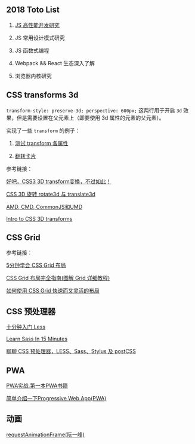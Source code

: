 ## 2018 Toto List

1. [JS 高性能开发研究](/JS性能优化.md)

2. JS 常用设计模式研究

3. JS 函数式编程

4. Webpack && React 生态深入了解

5. 浏览器内核研究

## CSS transforms 3d

`transform-style: preserve-3d; perspective: 600px;` 这两行用于开启 `3d` 效果，但是需要设置在父元素上（即要使用 3d 属性的元素的父元素）。

实现了一些 `transform` 的例子：

1. [测试 transform 各属性](https://hwaphon.github.io/Todo/transform3d/index.html)

2. [翻转卡片](https://hwaphon.github.io/Todo/transform3d/page/card.html)


参考链接：

[好吧，CSS3 3D transform变换，不过如此！](http://www.zhangxinxu.com/wordpress/2012/09/css3-3d-transform-perspective-animate-transition/)

[CSS 3D 旋转 rotate3d 与 translate3d](https://www.puritys.me/zh_cn/docs-blog/article-353-CSS-3D-%E6%97%8B%E8%BD%AC-rotate3d-%E4%B8%8E-translate3d.html)

[AMD, CMD, CommonJS和UMD](https://segmentfault.com/a/1190000004873947)

[Intro to CSS 3D transforms](https://3dtransforms.desandro.com/)

## CSS Grid

参考链接：

[5分钟学会 CSS Grid 布局](http://www.css88.com/archives/8506)

[CSS Grid 布局完全指南(图解 Grid 详细教程)](http://www.css88.com/archives/8510)

[如何使用 CSS Grid 快速而又灵活的布局](http://www.css88.com/archives/8512)

## CSS 预处理器

[十分钟入门 Less](https://www.jianshu.com/p/c676041f387e)

[Learn Sass In 15 Minutes](https://tutorialzine.com/2016/01/learn-sass-in-15-minutes)

[聊聊 CSS 预处理器，LESS、Sass、Stylus 及 postCSS](https://github.com/SolidZORO/blog/issues/11)

## PWA

[PWA实战.第一本PWA书籍](http://sangka-z.com/PWA-Book-CN/)

[简单介绍一下Progressive Web App(PWA)](https://juejin.im/post/5a6c86e451882573505174e7)

## 动画

[requestAnimationFrame(阮一峰)](https://javascript.ruanyifeng.com/htmlapi/requestanimationframe.html)
